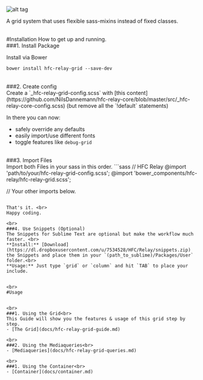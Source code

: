 ![alt tag](https://dl.dropboxusercontent.com/u/7534528/HFC/Relay/relay_logo.jpg)

A grid system that uses flexible sass-mixins instead of fixed classes.<br>


<br>
#Installation
How to get up and running.


<br>
###1. Install Package<br>

Install via Bower
```sass
bower install hfc-relay-grid --save-dev
```

<br>
###2. Create config<br> 
Create a `_hfc-relay-grid-config.scss` with [this content](https://github.com/NilsDannemann/hfc-relay-core/blob/master/src/_hfc-relay-core-config.scss) (but remove all the `!default` statements) <br>

In there you can now:
- safely override any defaults
- easily import/use different fonts 
- toggle features like `debug-grid`

<br>
###3. Import Files<br> 
Import both Files in your sass in this order.
```sass
// HFC Relay
@import 'path/to/your/hfc-relay-grid-config.scss';
@import 'bower_components/hfc-relay/hfc-relay-grid.scss';

// Your other imports below.
```

That's it. <br>
Happy coding.

<br>
###4. Use Snippets (Optional)
The Snippets for Sublime Text are optional but make the workflow much faster. <br>
**Install:** [Download](https://dl.dropboxusercontent.com/u/7534528/HFC/Relay/snippets.zip) the Snippets and place them in your `(path_to_sublime)/Packages/User` folder.<br>
**Usage:** Just type `grid` or `column` and hit `TAB` to place your include.


<br>
#Usage


<br>
###1. Using the Grid<br> 
This Guide will show you the features & usage of this grid step by step.
- [The Grid](docs/hfc-relay-grid-guide.md)

<br>
###2. Using the Mediaqueries<br> 
- [Mediaqueries](docs/hfc-relay-grid-queries.md)

<br>
###1. Using the Container<br> 
- [Container](docs/container.md)


